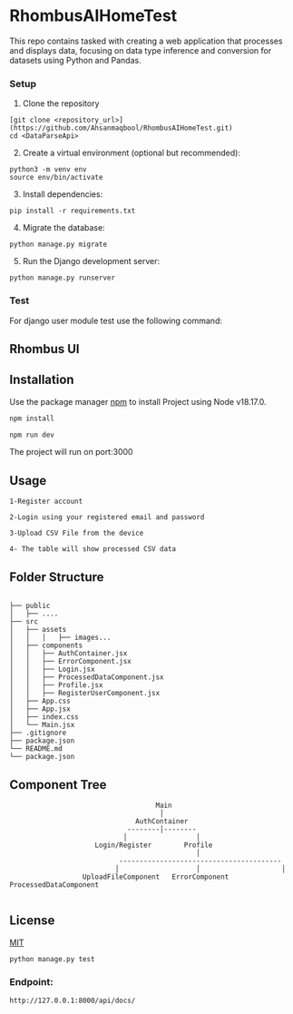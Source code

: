 # RhombusAIHomeTest
This repo contains tasked with creating a web application that processes and displays data, focusing on data type inference and conversion for datasets using Python and Pandas.


### Setup
1. Clone the repository
```
[git clone <repository_url>](https://github.com/Ahsanmaqbool/RhombusAIHomeTest.git)
cd <DataParseApi>
```
2. Create a virtual environment (optional but recommended):

```
python3 -m venv env
source env/bin/activate
```
3. Install dependencies:
```
pip install -r requirements.txt
``` 
4. Migrate the database:
```
python manage.py migrate
```
5. Run the Django development server:
```
python manage.py runserver
```
### Test
For django user module test use the following command:

## Rhombus UI
## Installation

Use the package manager [npm](https://docs.npmjs.com/downloading-and-installing-node-js-and-npm) to install Project using Node v18.17.0.

```bash
npm install
```

```bash
npm run dev
```

The project will run on port:3000

## Usage

```
1-Register account

2-Login using your registered email and password

3-Upload CSV File from the device

4- The table will show processed CSV data
```

## Folder Structure

```

├── public
│   ├── ....
├── src
│   ├── assets
│   │   │   ├── images...
│   ├── components
│   │   ├── AuthContainer.jsx
│   │   ├── ErrorComponent.jsx
│   │   ├── Login.jsx
│   │   ├── ProcessedDataComponent.jsx
│   │   ├── Profile.jsx
│   │   ├── RegisterUserComponent.jsx
│   ├── App.css
│   ├── App.jsx
│   ├── index.css
│   └── Main.jsx
├── .gitignore
├── package.json
└── README.md
└── package.json
```

## Component Tree

```
                                    Main
                                     │
                               AuthContainer
                             --------│--------
                            │                 │
                     Login/Register        Profile
                                              │
                           ----------------------------------------
                          │                   │                    │
                  UploadFileComponent   ErrorComponent  ProcessedDataComponent


```

## License

[MIT](https://choosealicense.com/licenses/mit/)
```
python manage.py test
```

### Endpoint:
```http://127.0.0.1:8000/api/docs/```
